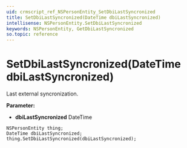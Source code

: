 ```yaml
---
uid: crmscript_ref_NSPersonEntity_SetDbiLastSyncronized
title: SetDbiLastSyncronized(DateTime dbiLastSyncronized)
intellisense: NSPersonEntity.SetDbiLastSyncronized
keywords: NSPersonEntity, GetDbiLastSyncronized
so.topic: reference
---
```


# SetDbiLastSyncronized(DateTime dbiLastSyncronized)

Last external syncronization.

**Parameter:** 
* **dbiLastSyncronized** DateTime

```crmscript
NSPersonEntity thing;
DateTime dbiLastSyncronized;
thing.SetDbiLastSyncronized(dbiLastSyncronized);
```

